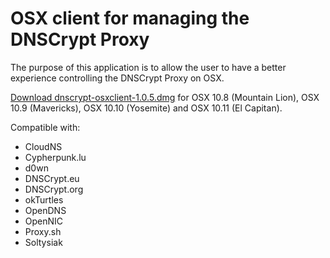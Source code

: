 OSX client for managing the DNSCrypt Proxy
==========================================

The purpose of this application is to allow the user to have a better
experience controlling the DNSCrypt Proxy on OSX.

[Download dnscrypt-osxclient-1.0.5.dmg](https://github.com/alterstep/dnscrypt-osxclient/releases/download/1.0.5/dnscrypt-osxclient-1.0.5.dmg)
for OSX 10.8 (Mountain Lion), OSX 10.9 (Mavericks), OSX 10.10 (Yosemite) and
OSX 10.11 (El Capitan).

Compatible with:
* CloudNS
* Cypherpunk.lu
* d0wn
* DNSCrypt.eu
* DNSCrypt.org
* okTurtles
* OpenDNS
* OpenNIC
* Proxy.sh
* Soltysiak
